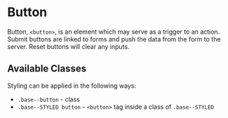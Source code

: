# Button
Button, `<button>`, is an element which may serve as a trigger to an action. Submit buttons are linked to forms and push the data from the form to the server. Reset buttons will clear any inputs.

## Available Classes
Styling can be applied in the following ways:

* `.base--button` - class
* `.base--STYLED button` - `<button>` tag inside a class of `.base--STYLED`
